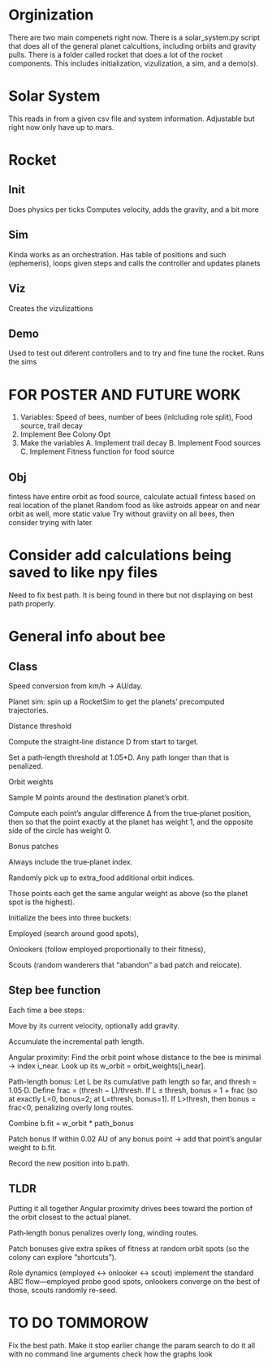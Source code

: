 # Orginization
There are two main compenets right now. There is a solar_system.py script that does all of the general planet calcultions, including orbiits and gravity pulls. There is a folder called rocket that does a lot of the rocket components. This includes initialization, vizulization, a sim, and a demo(s).
# Solar System
This reads in from a given csv file and system information. Adjustable but right now only have up to mars.

# Rocket
## Init
Does physics per ticks
Computes velocity, adds the gravity, and a bit more 
## Sim
Kinda works as an orchestration. Has table of positions and such (ephemeris), loops given steps and calls the controller and updates planets
## Viz
Creates the vizulizattions
## Demo
Used to test out diferent controllers and to try and fine tune the rocket. Runs the sims


# FOR POSTER AND FUTURE WORK
1. Variables: Speed of bees, number of bees (inlcluding role split), Food source, trail decay
2. Implement Bee Colony Opt
3. Make the variables
    A. Implement trail decay
    B. Implement Food sources
    C. Implement Fitness function for food source

## Obj
fintess have entire orbit as food source, calculate actuall fintess based on real location of the planet
Random food as like astroids appear on and near orbit as well, more static value
Try without graviity on all bees, then consider trying with later

# Consider add calculations being saved to like npy files
Need to fix best path. It is being found in there but not displaying on best path properly.

# General info about bee
## Class
Speed conversion from km/h → AU/day.

Planet sim: spin up a RocketSim to get the planets’ precomputed trajectories.

Distance threshold

Compute the straight‐line distance D from start to target.

Set a path‐length threshold at 1.05*D. Any path longer than that is penalized.

Orbit weights

Sample M points around the destination planet’s orbit.

Compute each point’s angular difference Δ from the true‐planet position, then so that the point exactly at the planet has weight 1, and the opposite side of the circle has weight 0.

Bonus patches

Always include the true‐planet index.

Randomly pick up to extra_food additional orbit indices.

Those points each get the same angular weight as above (so the planet spot is the highest).

Initialize the bees into three buckets:

Employed (search around good spots),

Onlookers (follow employed proportionally to their fitness),

Scouts (random wanderers that “abandon” a bad patch and relocate).
## Step bee function
Each time a bee steps:

Move by its current velocity, optionally add gravity.

Accumulate the incremental path length.

Angular proximity:
Find the orbit point whose distance to the bee is minimal → index i_near.
Look up its w_orbit = orbit_weights[i_near].

Path-length bonus:
Let L be its cumulative path length so far, and thresh = 1.05·D.
Define frac = (thresh − L)/thresh.
If L ≤ thresh, bonus = 1 + frac (so at exactly L=0, bonus=2; at L=thresh, bonus=1).
If L>thresh, then bonus = frac<0, penalizing overly long routes.

Combine
b.fit = w_orbit * path_bonus

Patch bonus
If within 0.02 AU of any bonus point → add that point’s angular weight to b.fit.

Record the new position into b.path.

## TLDR
Putting it all together
Angular proximity drives bees toward the portion of the orbit closest to the actual planet.

Path‐length bonus penalizes overly long, winding routes.

Patch bonuses give extra spikes of fitness at random orbit spots (so the colony can explore “shortcuts”).

Role dynamics (employed ↔ onlooker ↔ scout) implement the standard ABC flow—employed probe good spots, onlookers converge on the best of those, scouts randomly re-seed.


# TO DO TOMMOROW
Fix the best path. Make it stop earlier
change the param search to do it all with no command line arguments
check how the graphs look